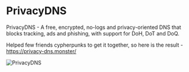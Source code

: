 # PrivacyDNS
PrivacyDNS - A free, encrypted, no-logs and privacy-oriented DNS that blocks tracking, ads and phishing, with support for DoH, DoT and DoQ.

Helped few friends cypherpunks to get it together, so here is the result - https://privacy-dns.monster/

![PrivacyDNS](https://i.imgur.com/4WjsBEJ.png)
